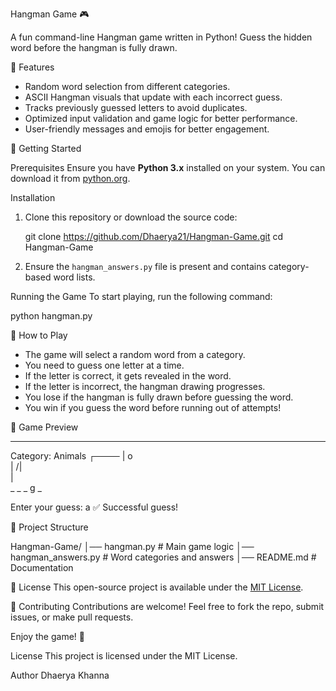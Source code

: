 Hangman Game 🎮

A fun command-line Hangman game written in Python! Guess the hidden word before the hangman is fully drawn.

📌 Features
- Random word selection from different categories.
- ASCII Hangman visuals that update with each incorrect guess.
- Tracks previously guessed letters to avoid duplicates.
- Optimized input validation and game logic for better performance.
- User-friendly messages and emojis for better engagement.

🚀 Getting Started

Prerequisites
Ensure you have **Python 3.x** installed on your system. You can download it from [python.org](https://www.python.org/).

Installation
1. Clone this repository or download the source code:
   
   git clone https://github.com/Dhaerya21/Hangman-Game.git
   cd Hangman-Game
   
2. Ensure the `hangman_answers.py` file is present and contains category-based word lists.

Running the Game
To start playing, run the following command:

python hangman.py


📝 How to Play
- The game will select a random word from a category.
- You need to guess one letter at a time.
- If the letter is correct, it gets revealed in the word.
- If the letter is incorrect, the hangman drawing progresses.
- You lose if the hangman is fully drawn before guessing the word.
- You win if you guess the word before running out of attempts!

📸 Game Preview

*******************************
Category: Animals
┌────
|  o  
| /|\
|     
_ _ _ g _

Enter your guess: a
✅ Successful guess!


📂 Project Structure

Hangman-Game/
│── hangman.py             # Main game logic
│── hangman_answers.py     # Word categories and answers
│── README.md              # Documentation


📜 License
This open-source project is available under the [MIT License](LICENSE).

🤝 Contributing
Contributions are welcome! Feel free to fork the repo, submit issues, or make pull requests.


Enjoy the game! 🎉

License
This project is licensed under the MIT License.

Author
Dhaerya Khanna

